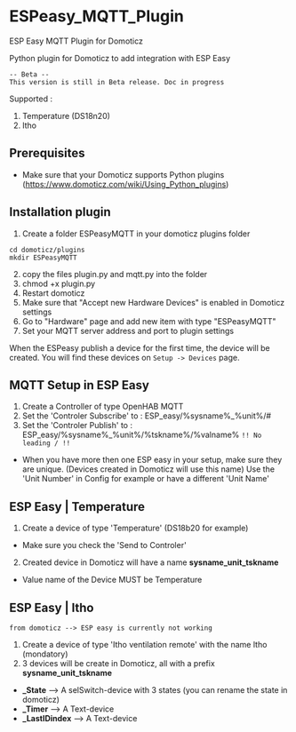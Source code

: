 # ESPeasy_MQTT_Plugin
ESP Easy MQTT Plugin for Domoticz

Python plugin for Domoticz to add integration with ESP Easy 

```
-- Beta -- 
This version is still in Beta release. Doc in progress
```
Supported :
1) Temperature (DS18n20)
2) ltho 

## Prerequisites

- Make sure that your Domoticz supports Python plugins (https://www.domoticz.com/wiki/Using_Python_plugins)

## Installation plugin

1. Create a folder ESPeasyMQTT in your domoticz plugins folder
```
cd domoticz/plugins
mkdir ESPeasyMQTT
```
2. copy the files plugin.py and mqtt.py into the folder
3. chmod +x plugin.py
4. Restart domoticz
5. Make sure that "Accept new Hardware Devices" is enabled in Domoticz settings
6. Go to "Hardware" page and add new item with type "ESPeasyMQTT"
5. Set your MQTT server address and port to plugin settings

When the ESPeasy publish a device for the first time, the device will be created. You will find these devices on `Setup -> Devices` page.

## MQTT Setup in ESP Easy

1. Create a Controller of type OpenHAB MQTT
2. Set the 'Controler Subscribe' to : ESP_easy/%sysname%_%unit%/#
3. Set the 'Controler Publish' to : ESP_easy/%sysname%_%unit%/%tskname%/%valname%
```!! No leading / !!```
* When you have more then one ESP easy in your setup, make sure they are unique. (Devices created in Domoticz will use this name)
Use the 'Unit Number' in Config for example or have a different 'Unit Name' 

## ESP Easy | Temperature

1. Create a device of type 'Temperature' (DS18b20 for example)
* Make sure you check the 'Send to Controler' 
2. Created device in Domoticz will have a name **sysname\_unit\_tskname**
* Value name of the Device MUST be Temperature

## ESP Easy | ltho
```from domoticz --> ESP easy is currently not working```

1. Create a device of type 'Itho ventilation remote' with the name ltho (mondatory)
2. 3 devices will be create in Domoticz, all with a prefix **sysname\_unit\_tskname**
 - **\_State** --> A selSwitch-device with 3 states (you can rename the state in domoticz)
 - **\_Timer** --> A Text-device 
 - **\_LastIDindex** --> A Text-device

  
